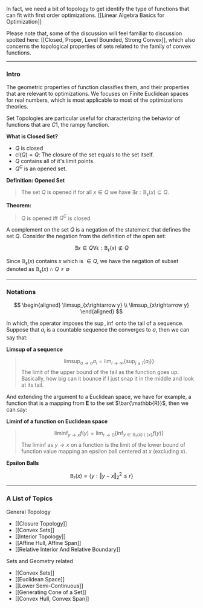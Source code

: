 In fact, we need a bit of topology to get identify the type of functions that can fit with first order optimizations. 
[[Linear Algebra Basics for Optimization]]

Please note that, some of the discussion will feel familiar to discussion spotted here: [[Closed, Proper, Level Bounded, Strong Convex]], which also concerns the topological properties of sets related to the family of convex functions. 



---
### **Intro**

The geometric properties of function classifies them, and their properties that are relevant to optimizations. We focuses on Finite Euclidean spaces for real numbers, which is most applicable to most of the optimizations theories. 

Set Topologies are particular useful for characterizing the behavior of functions that are $C1$, the rampy function. 

**What is Closed Set?** 
* $Q$ is closed
* $\text{cl}(Q) = Q$: The closure of the set equals to the set itself. 
* $Q$ contains all of it's limit points. 
* $Q^C$ is an opened set. 

**Definition: Opened Set**

> The set $Q$ is opened if for all $x\in Q$ we have $\exists \epsilon: \mathbb B_\epsilon(x)\subseteq Q$.

**Theorem:**

> $Q$ is opened iff $Q^C$ is closed

A complement on the set $Q$ is a negation of the statement that defines the set $Q$. Consider the negation from the definition of the open set: 

$$
\exists x\in Q\forall \epsilon: \mathbb B_\epsilon(x) \not\subseteq Q
$$

Since $\mathbb B_\epsilon(x)$ contains $x$ which is $\in Q$, we have the negation of subset denoted as $\mathbb B_\epsilon(x) \cap Q \neq \emptyset$


---
### **Notations**

$$
\begin{aligned}
    \limsup_{x\rightarrow y}
    \\
    \limsup_{x\rightarrow y}
\end{aligned}
$$

In which, the operator imposes the $\sup, \inf$ onto the tail of a sequence. Suppose that $a_i$ is a countable sequence the converges to $a$, then we can say that: 

**Limsup of a sequence**

> $$
> \limsup_{a\rightarrow a} a_i = \lim_{i\rightarrow \infty}  \left\lbrace
>     \sup_{j\ge i} \left\lbrace
>         a_i
>     \right\rbrace
> \right\rbrace
> $$
> The limit of the upper bound of the tail as the function goes up. Basically, how big can it bounce if I just snap it in the middle and look at its tail. 

And extending the argument to a Euclidean space, we have for example, a function that is a mapping from $\mathbf{E}$ to the set $\bar{\mathbb{R}}$, then we can say: 

**Liminf of a function on Euclidean space**

> $$
> \liminf_{y\rightarrow x} f(y) = \lim_{r\rightarrow 0} \left\lbrace
>     \inf_{y\in \mathbb{B}_r(x)\setminus\{x\}} f(y)
> \right\rbrace
> $$
> The liminf as $y\rightarrow x$ on a function is the limit of the lower bound of function value mapping an epsilon ball centered at $x$ (excluding $x$). 

**Epsilon Balls**

$$
\mathbb{B}_r(x) = \{y: \Vert y - x\Vert_2^2 \le r\}
$$


---
### **A List of Topics**

General Topology
* [[Closure Topology]]
* [[Convex Sets]]
* [[Interior Topology]]
* [[Affine Hull, Affine Span]]
* [[Relative Interior And Relative Boundary]]

Sets and Geometry related
* [[Convex Sets]]
* [[Euclidean Space]]
* [[Lower Semi-Continuous]]
* [[Generating Cone of a Set]]
* [[Convex Hull, Convex Span]]